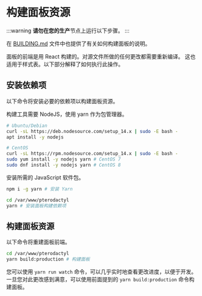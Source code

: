 # 构建面板资源

:::warning
**请勿在您的生产**节点上运行以下步骤。
:::

在 [BUILDING.md](https://github.com/pterodactyl-china/panel/blob/develop/BUILDING.md) 文件中也提供了有关如何构建面板的说明。

面板的前端是用 React 构建的。对源文件所做的任何更改都需要重新编译。
这也适用于样式表。以下部分解释了如何执行此操作。

## 安装依赖项

以下命令将安装必要的依赖项以构建面板资源。

构建工具需要 NodeJS，使用 yarn 作为包管理器。

```bash
# Ubuntu/Debian
curl -sL https://deb.nodesource.com/setup_14.x | sudo -E bash -
apt install -y nodejs

# CentOS
curl -sL https://rpm.nodesource.com/setup_14.x | sudo -E bash -
sudo yum install -y nodejs yarn # CentOS 7
sudo dnf install -y nodejs yarn # CentOS 8
```

安装所需的 JavaScript 软件包。

```bash
npm i -g yarn # 安装 Yarn

cd /var/www/pterodactyl
yarn # 安装面板构建依赖项
```

## 构建面板资源

以下命令将重建面板前端。

```bash
cd /var/www/pterodactyl
yarn build:production # 构建面板
```

您可以使用 `yarn run watch` 命令，可以几乎实时地查看更改进度，以便于开发。一旦您对此更改感到满意，可以使用前面提到的 `yarn build:production` 命令构建面板。

